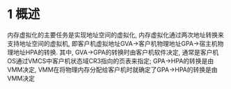 # 1 概述

内存虚拟化的主要任务是实现地址空间的虚拟化, 内存虚拟化通过两次地址转换来支持地址空间的虚拟机, 即客户机虚拟地址GVA→客户机物理地址GPA→宿主机物理地址HPA的转换. 其中, GVA→GPA的转换时由客户机软件决定, 通常是客户机OS通过VMCS中客户机状态域CR3指向的页表来指定; GPA→HPA的转换是由VMM决定, VMM在将物理内存分配给客户机时就确定了GPA→HPA的转换是由VMM决定